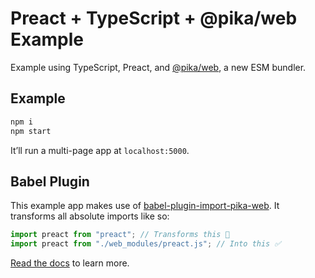 # Preact + TypeScript + @pika/web Example

Example using TypeScript, Preact, and [@pika/web], a new ESM bundler.

## Example

```bash
npm i
npm start
```

It’ll run a multi-page app at `localhost:5000`.

## Babel Plugin

This example app makes use of [babel-plugin-import-pika-web][babel-plugin].
It transforms all absolute imports like so:

```js
import preact from "preact"; // Transforms this 🚫
import preact from "./web_modules/preact.js"; // Into this ✅
```

[Read the docs][babel-plugin] to learn more.

[@pika/web]: https://github.com/pikapkg/web
[babel-plugin]: https://github.com/dangodev/babel-plugin-import-pika-web
